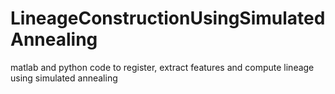 # LineageConstructionUsingSimulatedAnnealing
matlab and python code to register, extract features and compute lineage using simulated annealing
